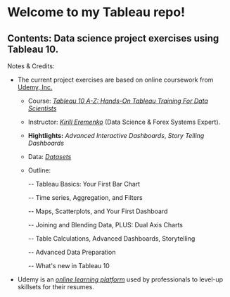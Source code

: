 # Welcome to my Tableau repo!
## Contents: Data science project exercises using Tableau 10.
Notes & Credits:
  * The current project exercises are based on online coursework from [Udemy, Inc.](https://www.udemy.com)

    - Course: [_Tableau 10 A-Z: Hands-On Tableau Training For Data Scientists_](https://www.udemy.com/tableau10/learn/v4/overview)

    - Instructor: [_Kirill Eremenko_](https://www.udemy.com/user/kirilleremenko) (Data Science & Forex Systems Expert).

    - **Hightlights:** _Advanced Interactive Dashboards_, _Story Telling Dashboards_

    - Data: [_Datasets_](https://www.superdatascience.com/tableau)

    - Outline:

      -- Tableau Basics: Your First Bar Chart

      -- Time series, Aggregation, and Filters

      -- Maps, Scatterplots, and Your First Dashboard

      -- Joining and Blending Data, PLUS: Dual Axis Charts

      -- Table Calculations, Advanced Dashboards, Storytelling

      -- Advanced Data Preparation

      -- What's new in Tableau 10

  * Udemy is an [_online learning platform_](https://en.wikipedia.org/wiki/Udemy) used by professionals to level-up skillsets for their resumes.
